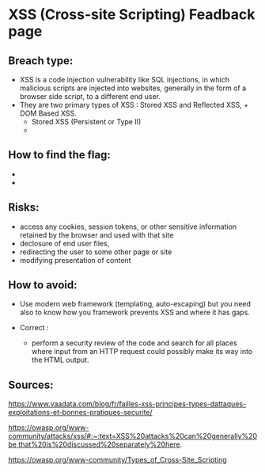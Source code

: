 # XSS (Cross-site Scripting) Feadback page

## Breach type:
* XSS is a code injection vulnerability like SQL injections, in which malicious scripts are injected into websites, generally in the form of a browser side script, to a different end user.
* They are two primary types of XSS : Stored XSS and Reflected XSS, + DOM Based XSS. 
    * Stored XSS (Persistent or Type II)
    * 

## How to find the flag:

* 
* 

## Risks:
* access any cookies, session tokens, or other sensitive information retained by the browser and used with that site
* declosure of end user files,
* redirecting the user to some other page or site
* modifying presentation of content 


## How to avoid:

* Use modern web framework (templating, auto-escaping) but you need also to know how you framework prevents XSS and where it has gaps.

* Correct :
    * perform a security review of the code and search for all places where input from an HTTP request could possibly make its way into the HTML output.

## Sources:
https://www.vaadata.com/blog/fr/failles-xss-principes-types-dattaques-exploitations-et-bonnes-pratiques-securite/

https://owasp.org/www-community/attacks/xss/#:~:text=XSS%20attacks%20can%20generally%20be,that%20is%20discussed%20separately%20here.

https://owasp.org/www-community/Types_of_Cross-Site_Scripting